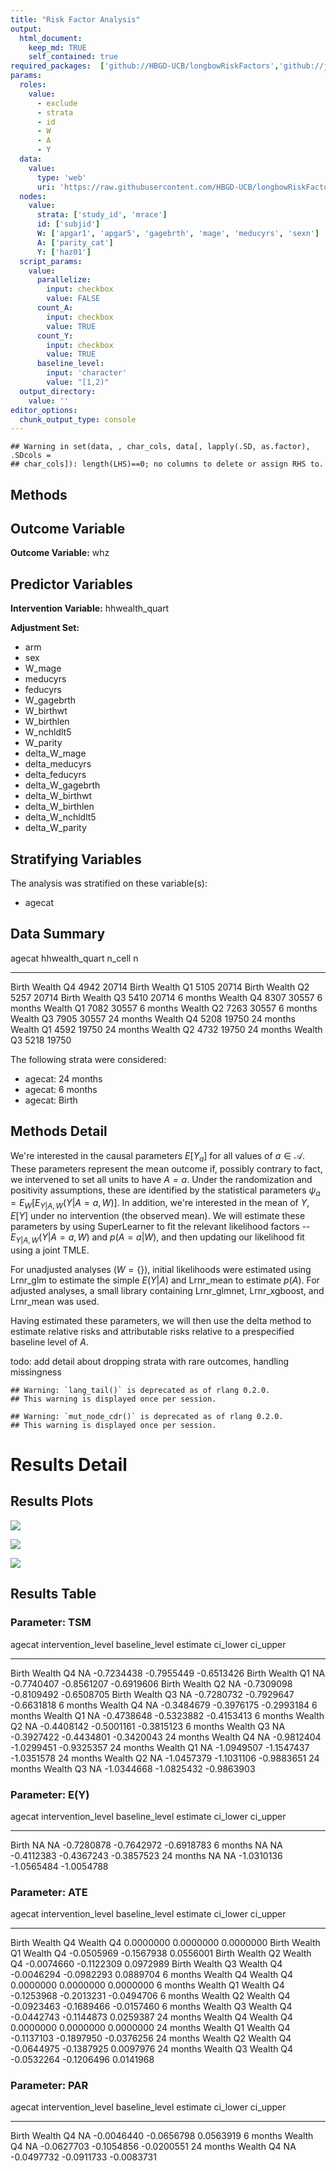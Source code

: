 ```yaml
---
title: "Risk Factor Analysis"
output: 
  html_document:
    keep_md: TRUE
    self_contained: true
required_packages:  ['github://HBGD-UCB/longbowRiskFactors','github://jeremyrcoyle/skimr@vector_types', 'github://tlverse/delayed']
params:
  roles:
    value:
      - exclude
      - strata
      - id
      - W
      - A
      - Y
  data: 
    value: 
      type: 'web'
      uri: 'https://raw.githubusercontent.com/HBGD-UCB/longbowRiskFactors/master/inst/sample_data/birthwt_data.rdata'
  nodes:
    value:
      strata: ['study_id', 'mrace']
      id: ['subjid']
      W: ['apgar1', 'apgar5', 'gagebrth', 'mage', 'meducyrs', 'sexn']
      A: ['parity_cat']
      Y: ['haz01']
  script_params:
    value:
      parallelize:
        input: checkbox
        value: FALSE
      count_A:
        input: checkbox
        value: TRUE
      count_Y:
        input: checkbox
        value: TRUE        
      baseline_level:
        input: 'character'
        value: "[1,2)"
  output_directory:
    value: ''
editor_options: 
  chunk_output_type: console
---
```







```
## Warning in set(data, , char_cols, data[, lapply(.SD, as.factor), .SDcols =
## char_cols]): length(LHS)==0; no columns to delete or assign RHS to.
```

## Methods
## Outcome Variable

**Outcome Variable:** whz

## Predictor Variables

**Intervention Variable:** hhwealth_quart

**Adjustment Set:**

* arm
* sex
* W_mage
* meducyrs
* feducyrs
* W_gagebrth
* W_birthwt
* W_birthlen
* W_nchldlt5
* W_parity
* delta_W_mage
* delta_meducyrs
* delta_feducyrs
* delta_W_gagebrth
* delta_W_birthwt
* delta_W_birthlen
* delta_W_nchldlt5
* delta_W_parity

## Stratifying Variables

The analysis was stratified on these variable(s):

* agecat

## Data Summary

agecat      hhwealth_quart    n_cell       n
----------  ---------------  -------  ------
Birth       Wealth Q4           4942   20714
Birth       Wealth Q1           5105   20714
Birth       Wealth Q2           5257   20714
Birth       Wealth Q3           5410   20714
6 months    Wealth Q4           8307   30557
6 months    Wealth Q1           7082   30557
6 months    Wealth Q2           7263   30557
6 months    Wealth Q3           7905   30557
24 months   Wealth Q4           5208   19750
24 months   Wealth Q1           4592   19750
24 months   Wealth Q2           4732   19750
24 months   Wealth Q3           5218   19750


The following strata were considered:

* agecat: 24 months
* agecat: 6 months
* agecat: Birth



## Methods Detail

We're interested in the causal parameters $E[Y_a]$ for all values of $a \in \mathcal{A}$. These parameters represent the mean outcome if, possibly contrary to fact, we intervened to set all units to have $A=a$. Under the randomization and positivity assumptions, these are identified by the statistical parameters $\psi_a=E_W[E_{Y|A,W}(Y|A=a,W)]$.  In addition, we're interested in the mean of $Y$, $E[Y]$ under no intervention (the observed mean). We will estimate these parameters by using SuperLearner to fit the relevant likelihood factors -- $E_{Y|A,W}(Y|A=a,W)$ and $p(A=a|W)$, and then updating our likelihood fit using a joint TMLE.

For unadjusted analyses ($W=\{\}$), initial likelihoods were estimated using Lrnr_glm to estimate the simple $E(Y|A)$ and Lrnr_mean to estimate $p(A)$. For adjusted analyses, a small library containing Lrnr_glmnet, Lrnr_xgboost, and Lrnr_mean was used.

Having estimated these parameters, we will then use the delta method to estimate relative risks and attributable risks relative to a prespecified baseline level of $A$.

todo: add detail about dropping strata with rare outcomes, handling missingness



```
## Warning: `lang_tail()` is deprecated as of rlang 0.2.0.
## This warning is displayed once per session.
```

```
## Warning: `mut_node_cdr()` is deprecated as of rlang 0.2.0.
## This warning is displayed once per session.
```




# Results Detail

## Results Plots
![](/tmp/3b6013f9-dbf1-48ca-8ca2-a0401c786309/81945a03-2982-4a56-954d-4293cc2ff743/REPORT_files/figure-html/plot_tsm-1.png)<!-- -->



![](/tmp/3b6013f9-dbf1-48ca-8ca2-a0401c786309/81945a03-2982-4a56-954d-4293cc2ff743/REPORT_files/figure-html/plot_ate-1.png)<!-- -->



![](/tmp/3b6013f9-dbf1-48ca-8ca2-a0401c786309/81945a03-2982-4a56-954d-4293cc2ff743/REPORT_files/figure-html/plot_par-1.png)<!-- -->

## Results Table

### Parameter: TSM


agecat      intervention_level   baseline_level      estimate     ci_lower     ci_upper
----------  -------------------  ---------------  -----------  -----------  -----------
Birth       Wealth Q4            NA                -0.7234438   -0.7955449   -0.6513426
Birth       Wealth Q1            NA                -0.7740407   -0.8561207   -0.6919606
Birth       Wealth Q2            NA                -0.7309098   -0.8109492   -0.6508705
Birth       Wealth Q3            NA                -0.7280732   -0.7929647   -0.6631818
6 months    Wealth Q4            NA                -0.3484679   -0.3976175   -0.2993184
6 months    Wealth Q1            NA                -0.4738648   -0.5323882   -0.4153413
6 months    Wealth Q2            NA                -0.4408142   -0.5001161   -0.3815123
6 months    Wealth Q3            NA                -0.3927422   -0.4434801   -0.3420043
24 months   Wealth Q4            NA                -0.9812404   -1.0299451   -0.9325357
24 months   Wealth Q1            NA                -1.0949507   -1.1547437   -1.0351578
24 months   Wealth Q2            NA                -1.0457379   -1.1031106   -0.9883651
24 months   Wealth Q3            NA                -1.0344668   -1.0825432   -0.9863903


### Parameter: E(Y)


agecat      intervention_level   baseline_level      estimate     ci_lower     ci_upper
----------  -------------------  ---------------  -----------  -----------  -----------
Birth       NA                   NA                -0.7280878   -0.7642972   -0.6918783
6 months    NA                   NA                -0.4112383   -0.4367243   -0.3857523
24 months   NA                   NA                -1.0310136   -1.0565484   -1.0054788


### Parameter: ATE


agecat      intervention_level   baseline_level      estimate     ci_lower     ci_upper
----------  -------------------  ---------------  -----------  -----------  -----------
Birth       Wealth Q4            Wealth Q4          0.0000000    0.0000000    0.0000000
Birth       Wealth Q1            Wealth Q4         -0.0505969   -0.1567938    0.0556001
Birth       Wealth Q2            Wealth Q4         -0.0074660   -0.1122309    0.0972989
Birth       Wealth Q3            Wealth Q4         -0.0046294   -0.0982293    0.0889704
6 months    Wealth Q4            Wealth Q4          0.0000000    0.0000000    0.0000000
6 months    Wealth Q1            Wealth Q4         -0.1253968   -0.2013231   -0.0494706
6 months    Wealth Q2            Wealth Q4         -0.0923463   -0.1689466   -0.0157460
6 months    Wealth Q3            Wealth Q4         -0.0442743   -0.1144873    0.0259387
24 months   Wealth Q4            Wealth Q4          0.0000000    0.0000000    0.0000000
24 months   Wealth Q1            Wealth Q4         -0.1137103   -0.1897950   -0.0376256
24 months   Wealth Q2            Wealth Q4         -0.0644975   -0.1387925    0.0097976
24 months   Wealth Q3            Wealth Q4         -0.0532264   -0.1206496    0.0141968


### Parameter: PAR


agecat      intervention_level   baseline_level      estimate     ci_lower     ci_upper
----------  -------------------  ---------------  -----------  -----------  -----------
Birth       Wealth Q4            NA                -0.0046440   -0.0656798    0.0563919
6 months    Wealth Q4            NA                -0.0627703   -0.1054856   -0.0200551
24 months   Wealth Q4            NA                -0.0497732   -0.0911733   -0.0083731
